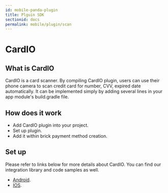 ```yaml
---
id: mobile-panda-plugin
title: Plguin SDK
sectionid: docs
permalink: mobile/plugin/scan
---
```


# CardIO

## What is CardIO

CardIO is a card scanner. By compiling CardIO plugin, users can use their phone camera to scan credit card for number, CVV, expired date automatically. It can be implemented simply by adding several lines in your app module's build.gradle file.

## How does it work
* Add CardIO plugin into your project.
* Set up plugin.
* Add it within brick payment method creation.

## Set up
Please refer to links below for more details about CardIO.
You can find our integration library and code samples as well.
* [Android](https://github.com/paymentwall/paymentwall-android-sdk/tree/master/Plugin/CardIO).
* [IOS](https://github.com/paymentwall/paymentwall-ios-sdk/tree/master/Plugins/PWCardScannerPlugin).
